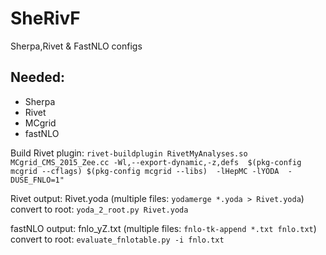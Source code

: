 # SheRivF
Sherpa,Rivet &amp; FastNLO configs


## Needed:
* Sherpa
* Rivet
* MCgrid
* fastNLO


Build Rivet plugin:
	`rivet-buildplugin RivetMyAnalyses.so MCgrid_CMS_2015_Zee.cc -Wl,--export-dynamic,-z,defs  $(pkg-config mcgrid --cflags) $(pkg-config mcgrid --libs)  -lHepMC -lYODA  -DUSE_FNLO=1"`

Rivet output: Rivet.yoda
	(multiple files: `yodamerge *.yoda > Rivet.yoda`)
	convert to root: `yoda_2_root.py Rivet.yoda`


fastNLO output: fnlo_yZ.txt
	(multiple files: `fnlo-tk-append *.txt fnlo.txt`)
	convert to root: `evaluate_fnlotable.py -i fnlo.txt`
